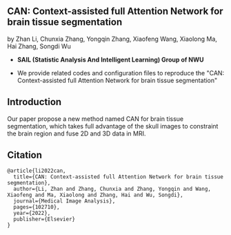 ## CAN: Context-assisted full Attention Network for brain tissue segmentation

by Zhan Li, Chunxia Zhang, Yongqin Zhang, Xiaofeng Wang, Xiaolong Ma, Hai Zhang, Songdi Wu

* **SAIL (Statistic Analysis And Intelligent Learning) Group of NWU**

* We provide related codes and configuration files to reproduce the "CAN: Context-assisted full Attention Network for brain tissue segmentation"

## Introduction
Our paper propose a new method named CAN for brain tissue segmentation, which takes full advantage of the skull images to constraint the brain region and fuse 2D and 3D data in MRI.

## Citation
```
@article{li2022can,
  title={CAN: Context-assisted full Attention Network for brain tissue segmentation},
  author={Li, Zhan and Zhang, Chunxia and Zhang, Yongqin and Wang, Xiaofeng and Ma, Xiaolong and Zhang, Hai and Wu, Songdi},
  journal={Medical Image Analysis},
  pages={102710},
  year={2022},
  publisher={Elsevier}
}
```
